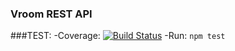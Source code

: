 ### Vroom REST API

###TEST:
  -Coverage: [![Build Status](https://travis-ci.org/julesGoullee/vroumApi.svg)](https://travis-ci.org/julesGoullee/vroumApi)
  -Run: `npm test`
